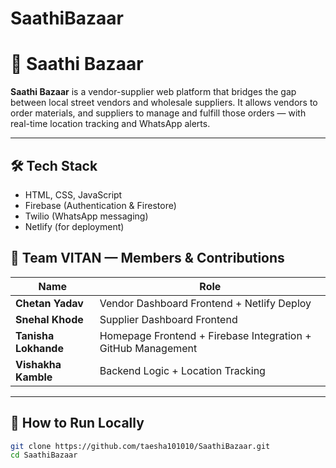 # SaathiBazaar
# 🌿 Saathi Bazaar

**Saathi Bazaar** is a vendor-supplier web platform that bridges the gap between local street vendors and wholesale suppliers. It allows vendors to order materials, and suppliers to manage and fulfill those orders — with real-time location tracking and WhatsApp alerts.

---

## 🛠️ Tech Stack
- HTML, CSS, JavaScript
- Firebase (Authentication & Firestore)
- Twilio (WhatsApp messaging)
- Netlify (for deployment)

## 👥 Team VITAN — Members & Contributions

| Name              | Role                                         |
|-------------------|----------------------------------------------|
| **Chetan Yadav**  | Vendor Dashboard Frontend + Netlify Deploy   |
| **Snehal Khode**  | Supplier Dashboard Frontend                  |
| **Tanisha Lokhande** | Homepage Frontend + Firebase Integration + GitHub Management |
| **Vishakha Kamble** | Backend Logic + Location Tracking           |

---

## 📂 How to Run Locally

```bash
git clone https://github.com/taesha101010/SaathiBazaar.git
cd SaathiBazaar
